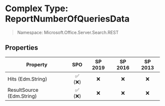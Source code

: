 # Complex Type: ReportNumberOfQueriesData

> Namespace: Microsoft.Office.Server.Search.REST

## Properties

Property | SPO | SP 2019 | SP 2016 | SP 2013
----------|:---:|:-------:|:-------:|:-------:
Hits (Edm.String) | ✅ (❌) | ❌ | ❌ | ❌
ResultSource (Edm.String) | ✅ (❌) | ❌ | ❌ | ❌